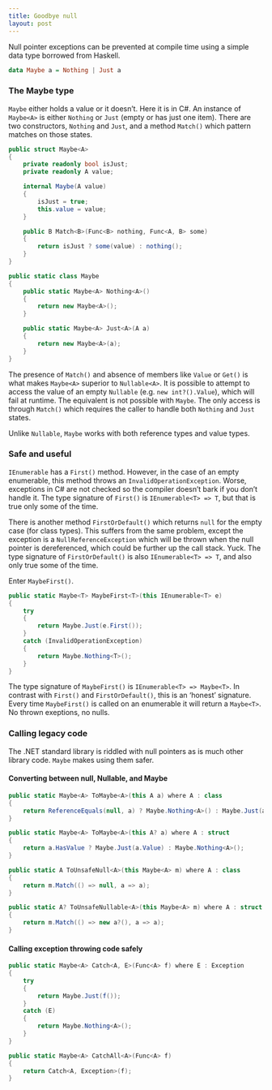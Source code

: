 ```yaml
---
title: Goodbye null
layout: post
---
```


Null pointer exceptions can be prevented at compile time using a simple data
type borrowed from Haskell.

~~~~~~~~~~~~~~~~~~~~haskell
data Maybe a = Nothing | Just a
~~~~~~~~~~~~~~~~~~~~


### The Maybe type

`Maybe` either holds a value or it doesn’t. Here it is in C#. An instance of
`Maybe<A>` is either `Nothing` or `Just` (empty or has just one item). There are
two constructors, `Nothing` and `Just`, and a method `Match()` which pattern
matches on those states.

~~~~~~~~~~~~~~~~~~~~csharp
public struct Maybe<A>
{
    private readonly bool isJust;
    private readonly A value;

    internal Maybe(A value)
    {
        isJust = true;
        this.value = value;
    }

    public B Match<B>(Func<B> nothing, Func<A, B> some)
    {
        return isJust ? some(value) : nothing();
    }
}

public static class Maybe
{
    public static Maybe<A> Nothing<A>()
    {
        return new Maybe<A>();
    }

    public static Maybe<A> Just<A>(A a)
    {
        return new Maybe<A>(a);
    }
}
~~~~~~~~~~~~~~~~~~~~

The presence of `Match()` and absence of members like `Value` or `Get()` is what
makes `Maybe<A>` superior to `Nullable<A>`. It is possible to attempt to access
the value of an empty `Nullable` (e.g. `new int?().Value`), which will fail at
runtime. The equivalent is not possible with `Maybe`. The only access is through
`Match()` which requires the caller to handle both `Nothing` and `Just` states.

Unlike `Nullable`, `Maybe` works with both reference types and value types.


### Safe and useful

`IEnumerable` has a `First()` method. However, in the case of an empty
enumerable, this method throws an `InvalidOperationException`. Worse, exceptions
in C# are not checked so the compiler doesn’t bark if you don’t handle it. The
type signature of `First()` is `IEnumerable<T> => T`, but that is true only some
of the time.

There is another method `FirstOrDefault()` which returns `null` for the empty
case (for class types). This suffers from the same problem, except the exception
is a `NullReferenceException` which will be thrown when the null pointer is
dereferenced, which could be further up the call stack. Yuck. The type signature
of `FirstOrDefault()` is also `IEnumerable<T> => T`, and also only true some of
the time.

Enter `MaybeFirst()`.

~~~~~~~~~~~~~~~~~~~~csharp
public static Maybe<T> MaybeFirst<T>(this IEnumerable<T> e)
{
    try
    {
        return Maybe.Just(e.First());
    }
    catch (InvalidOperationException)
    {
        return Maybe.Nothing<T>();
    }
}
~~~~~~~~~~~~~~~~~~~~

The type signature of `MaybeFirst()` is `IEnumerable<T> => Maybe<T>`. In
contrast with `First()` and `FirstOrDefault()`, this is an ‘honest’
signature. Every time `MaybeFirst()` is called on an enumerable it will return a
`Maybe<T>`. No thrown exeptions, no nulls.


### Calling legacy code

The .NET standard library is riddled with null pointers as is much other library
code. `Maybe` makes using them safer.

#### Converting between null, Nullable, and Maybe

~~~~~~~~~~~~~~~~~~~~csharp
public static Maybe<A> ToMaybe<A>(this A a) where A : class
{
    return ReferenceEquals(null, a) ? Maybe.Nothing<A>() : Maybe.Just(a);
}

public static Maybe<A> ToMaybe<A>(this A? a) where A : struct
{
    return a.HasValue ? Maybe.Just(a.Value) : Maybe.Nothing<A>();
}

public static A ToUnsafeNull<A>(this Maybe<A> m) where A : class
{
    return m.Match(() => null, a => a);
}

public static A? ToUnsafeNullable<A>(this Maybe<A> m) where A : struct
{
    return m.Match(() => new a?(), a => a);
}
~~~~~~~~~~~~~~~~~~~~

#### Calling exception throwing code safely

~~~~~~~~~~~~~~~~~~~~csharp
public static Maybe<A> Catch<A, E>(Func<A> f) where E : Exception
{
    try
    {
        return Maybe.Just(f());
    }
    catch (E)
    {
        return Maybe.Nothing<A>();
    }
}

public static Maybe<A> CatchAll<A>(Func<A> f)
{
    return Catch<A, Exception>(f);
}
~~~~~~~~~~~~~~~~~~~~
